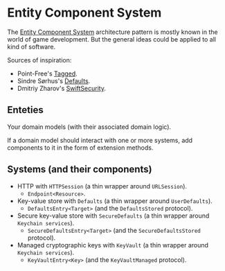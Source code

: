 # Entity Component System

The [Entity Component System](https://en.wikipedia.org/wiki/Entity_component_system) architecture pattern is mostly known in the world of game development.
But the general ideas could be applied to all kind of software.

Sources of inspiration:

- Point-Free's [Tagged](https://github.com/pointfreeco/swift-tagged).
- Sindre Sørhus's [Defaults](https://github.com/sindresorhus/Defaults).
- Dmitriy Zharov's [SwiftSecurity](https://github.com/dm-zharov/swift-security).

## Enteties

Your domain models (with their associated domain logic).

If a domain model should interact with one or more systems,
add components to it in the form of extension methods.

## Systems (and their components)

- HTTP with `HTTPSession` (a thin wrapper around `URLSession`).
    - `Endpoint<Resource>`.
- Key-value store with `Defaults` (a thin wrapper around `UserDefaults`).
    - `DefaultsEntry<Target>` (and the `DefaultsStored` protocol).
- Secure key-value store with `SecureDefaults` (a thin wrapper around `Keychain services`).
    - `SecureDefaultsEntry<Target>` (and the `SecureDefaultsStored` protocol).
- Managed cryptographic keys with `KeyVault` (a thin wrapper around `Keychain services`).
    - `KeyVaultEntry<Key>` (and the `KeyVaultManaged` protocol).
